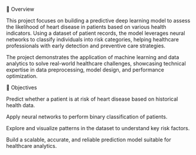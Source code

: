 📌 Overview

This project focuses on building a predictive deep learning model to assess the likelihood of heart disease in patients based on various health indicators. Using a dataset of patient records, the model leverages neural networks to classify individuals into risk categories, helping healthcare professionals with early detection and preventive care strategies.

The project demonstrates the application of machine learning and data analytics to solve real-world healthcare challenges, showcasing technical expertise in data preprocessing, model design, and performance optimization.

🎯 Objectives

Predict whether a patient is at risk of heart disease based on historical health data.

Apply neural networks to perform binary classification of patients.

Explore and visualize patterns in the dataset to understand key risk factors.

Build a scalable, accurate, and reliable prediction model suitable for healthcare analytics.
